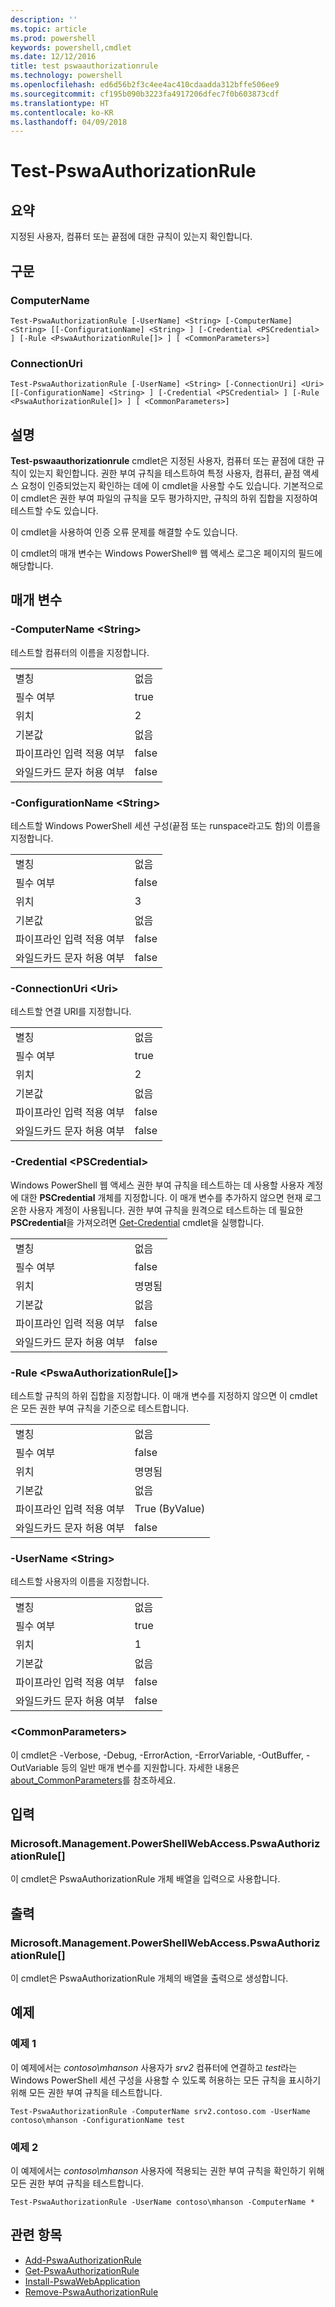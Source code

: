 ```yaml
---
description: ''
ms.topic: article
ms.prod: powershell
keywords: powershell,cmdlet
ms.date: 12/12/2016
title: test pswaauthorizationrule
ms.technology: powershell
ms.openlocfilehash: ed6d56b2f3c4ee4ac410cdaadda312bffe506ee9
ms.sourcegitcommit: cf195b090b3223fa4917206dfec7f0b603873cdf
ms.translationtype: HT
ms.contentlocale: ko-KR
ms.lasthandoff: 04/09/2018
---
```

# <a name="test-pswaauthorizationrule"></a>Test-PswaAuthorizationRule

## <a name="synopsis"></a>요약

지정된 사용자, 컴퓨터 또는 끝점에 대한 규칙이 있는지 확인합니다.

## <a name="syntax"></a>구문

### <a name="computername"></a>ComputerName
```
Test-PswaAuthorizationRule [-UserName] <String> [-ComputerName] <String> [[-ConfigurationName] <String> ] [-Credential <PSCredential> ] [-Rule <PswaAuthorizationRule[]> ] [ <CommonParameters>]
```

### <a name="connectionuri"></a>ConnectionUri
```
Test-PswaAuthorizationRule [-UserName] <String> [-ConnectionUri] <Uri> [[-ConfigurationName] <String> ] [-Credential <PSCredential> ] [-Rule <PswaAuthorizationRule[]> ] [ <CommonParameters>]
```

## <a name="description"></a>설명

**Test-pswaauthorizationrule** cmdlet은 지정된 사용자, 컴퓨터 또는 끝점에 대한 규칙이 있는지 확인합니다.
권한 부여 규칙을 테스트하여 특정 사용자, 컴퓨터, 끝점 액세스 요청이 인증되었는지 확인하는 데에 이 cmdlet을 사용할 수도 있습니다.
기본적으로 이 cmdlet은 권한 부여 파일의 규칙을 모두 평가하지만,
규칙의 하위 집합을 지정하여 테스트할 수도 있습니다.

이 cmdlet을 사용하여 인증 오류 문제를 해결할 수도 있습니다.

이 cmdlet의 매개 변수는 Windows PowerShell® 웹 액세스 로그온 페이지의 필드에 해당합니다.

## <a name="parameters"></a>매개 변수

### <a name="-computername-ltstringgt"></a>-ComputerName &lt;String&gt;

테스트할 컴퓨터의 이름을 지정합니다.

|||
|-|-|
| 별칭                              | 없음                                 |
| 필수 여부                            | true                                 |
| 위치                            | 2                                    |
| 기본값                        | 없음                                 |
| 파이프라인 입력 적용 여부               | false                                |
| 와일드카드 문자 허용 여부          | false                                |

### <a name="-configurationname-ltstringgt"></a>-ConfigurationName &lt;String&gt;

테스트할 Windows PowerShell 세션 구성(끝점 또는 runspace라고도 함)의 이름을 지정합니다.

|||
|-|-|
| 별칭                              | 없음                                 |
| 필수 여부                            | false                                |
| 위치                            | 3                                    |
| 기본값                        | 없음                                 |
| 파이프라인 입력 적용 여부               | false                                |
| 와일드카드 문자 허용 여부          | false                                |

### <a name="-connectionuri-lturigt"></a>-ConnectionUri &lt;Uri&gt;

테스트할 연결 URI를 지정합니다.

|||
|-|-|
| 별칭                              | 없음                                 |
| 필수 여부                            | true                                 |
| 위치                            | 2                                    |
| 기본값                        | 없음                                 |
| 파이프라인 입력 적용 여부               | false                                |
| 와일드카드 문자 허용 여부          | false                                |

### <a name="-credential-ltpscredentialgt"></a>-Credential &lt;PSCredential&gt;

Windows PowerShell 웹 액세스 권한 부여 규칙을 테스트하는 데 사용할 사용자 계정에 대한 **PSCredential** 개체를 지정합니다. 이 매개 변수를 추가하지 않으면 현재 로그온한 사용자 계정이 사용됩니다. 권한 부여 규칙을 원격으로 테스트하는 데 필요한 **PSCredential**을 가져오려면 [Get-Credential](http://go.microsoft.com/fwlink/?LinkID=293936) cmdlet을 실행합니다.

|||
|-|-|
| 별칭                              | 없음                                 |
| 필수 여부                            | false                                |
| 위치                            | 명명됨                                |
| 기본값                        | 없음                                 |
| 파이프라인 입력 적용 여부               | false                                |
| 와일드카드 문자 허용 여부          | false                                |

### <a name="-rule-ltpswaauthorizationrulegt"></a>-Rule &lt;PswaAuthorizationRule\[\]&gt;

테스트할 규칙의 하위 집합을 지정합니다. 이 매개 변수를 지정하지 않으면 이 cmdlet은 모든 권한 부여 규칙을 기준으로 테스트합니다.

|||
|-|-|
| 별칭                              | 없음                                 |
| 필수 여부                            | false                                |
| 위치                            | 명명됨                                |
| 기본값                        | 없음                                 |
| 파이프라인 입력 적용 여부               | True (ByValue)                       |
| 와일드카드 문자 허용 여부          | false                                |

### <a name="-username-ltstringgt"></a>-UserName &lt;String&gt;

테스트할 사용자의 이름을 지정합니다.

|||
|-|-|
| 별칭                              | 없음                                 |
| 필수 여부                            | true                                 |
| 위치                            | 1                                    |
| 기본값                        | 없음                                 |
| 파이프라인 입력 적용 여부               | false                                |
| 와일드카드 문자 허용 여부          | false                                |

### <a name="ltcommonparametersgt"></a>&lt;CommonParameters&gt;

이 cmdlet은 -Verbose, -Debug, -ErrorAction, -ErrorVariable, -OutBuffer, -OutVariable 등의 일반 매개 변수를 지원합니다.
자세한 내용은 [about_CommonParameters](http://go.microsoft.com/fwlink/p/?LinkID=113216)를 참조하세요.

## <a name="inputs"></a>입력

### <a name="microsoftmanagementpowershellwebaccesspswaauthorizationrule"></a>Microsoft.Management.PowerShellWebAccess.PswaAuthorizationRule\[\]

이 cmdlet은 PswaAuthorizationRule 개체 배열을 입력으로 사용합니다.

## <a name="outputs"></a>출력

### <a name="microsoftmanagementpowershellwebaccesspswaauthorizationrule"></a>Microsoft.Management.PowerShellWebAccess.PswaAuthorizationRule\[\]

이 cmdlet은 PswaAuthorizationRule 개체의 배열을 출력으로 생성합니다.

## <a name="examples"></a>예제

### <a name="example-1"></a>예제 1

이 예제에서는 *contoso\\mhanson* 사용자가 *srv2* 컴퓨터에 연결하고 *test*라는 Windows PowerShell 세션 구성을 사용할 수 있도록 허용하는 모든 규칙을 표시하기 위해 모든 권한 부여 규칙을 테스트합니다.

```
Test-PswaAuthorizationRule -ComputerName srv2.contoso.com -UserName contoso\mhanson -ConfigurationName test
```

### <a name="example-2"></a>예제 2

이 예제에서는 *contoso\\mhanson* 사용자에 적용되는 권한 부여 규칙을 확인하기 위해 모든 권한 부여 규칙을 테스트합니다.

```
Test-PswaAuthorizationRule -UserName contoso\mhanson -ComputerName *
```

## <a name="related-topics"></a>관련 항목

- [Add-PswaAuthorizationRule](add-pswaauthorizationrule.md)
- [Get-PswaAuthorizationRule](get-pswaauthorizationrule.md)
- [Install-PswaWebApplication](install-pswawebapplication.md)
- [Remove-PswaAuthorizationRule](remove-pswaauthorizationrule.md)